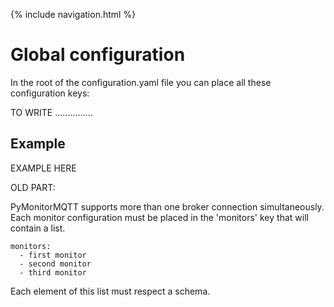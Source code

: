 {% include navigation.html %}

# Global configuration

In the root of the configuration.yaml file you can place all these configuration keys:

TO WRITE
...............


## Example

EXAMPLE HERE


OLD PART: 

PyMonitorMQTT supports more than one broker connection simultaneously. Each monitor configuration must be placed in the 'monitors' key that will contain a list. 

```
monitors:
  - first monitor
  - second monitor
  - third monitor
```

Each element of this list must respect a schema.